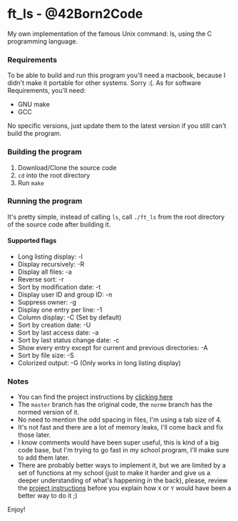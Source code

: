 # ft_ls - @42Born2Code

My own implementation of the famous Unix command: ls, using the C programming language.

### Requirements
To be able to build and run this program you'll need a macbook, because I didn't make it portable for other systems. Sorry :(. As for software Requirements, you'll need:
- GNU make
- GCC

No specific versions, just update them to the latest version if you still can't build the program.

### Building the program

1. Download/Clone the source code
2. `cd` into the root directory
3. Run `make`

### Running the program

It's pretty simple, instead of calling `ls`, call `./ft_ls` from the root directory of the source code after building it.

#### Supported flags

- Long listing display: -l
- Display recursively: -R
- Display all files: -a
- Reverse sort: -r
- Sort by modification date: -t
- Display user ID and group ID: -n
- Suppress owner: -g
- Display one entry per line: -1
- Column display: -C (Set by default)
- Sort by creation date: -U
- Sort by last access date: -a
- Sort by last status change date: -c
- Show every entry except for current and previous directories: -A
- Sort by file size: -S
- Colorized output: -G (Only works in long listing display)

### Notes

- You can find the project instructions by [clicking here][1]
- The `master` branch has the original code, the `norme` branch has the normed version of it.
- No need to mention the odd spacing in files, I'm using a tab size of 4.
- It's not fast and there are a lot of memory leaks, I'll come back and fix those later.
- I know comments would have been super useful, this is kind of a big code base, but I'm trying to go fast in my school program, I'll make sure to add them later.
- There are probably better ways to implement it, but we are limited by a set of functions at my school (just to make it harder and give us a deeper understanding of what's happening in the back), please, review the [project instructions][1] before you explain how `X` or `Y` would have been a better way to do it ;)

Enjoy!

[1]: https://github.com/R4meau/ft_ls/blob/master/ft_ls.en.pdf
